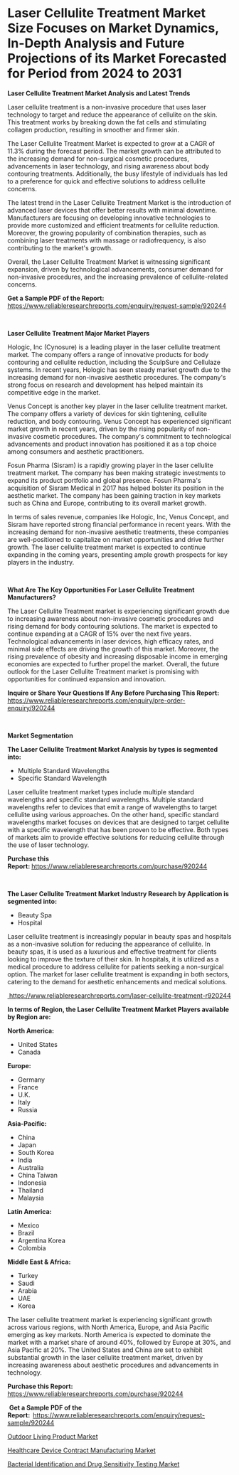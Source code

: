 <p><h1>Laser Cellulite Treatment Market Size Focuses on Market Dynamics, In-Depth Analysis and Future Projections of its Market Forecasted for Period from 2024 to 2031</h1></p><p><strong>Laser Cellulite Treatment Market Analysis and Latest Trends</strong></p>
<p><p>Laser cellulite treatment is a non-invasive procedure that uses laser technology to target and reduce the appearance of cellulite on the skin. This treatment works by breaking down the fat cells and stimulating collagen production, resulting in smoother and firmer skin.</p><p>The Laser Cellulite Treatment Market is expected to grow at a CAGR of 11.3% during the forecast period. The market growth can be attributed to the increasing demand for non-surgical cosmetic procedures, advancements in laser technology, and rising awareness about body contouring treatments. Additionally, the busy lifestyle of individuals has led to a preference for quick and effective solutions to address cellulite concerns.</p><p>The latest trend in the Laser Cellulite Treatment Market is the introduction of advanced laser devices that offer better results with minimal downtime. Manufacturers are focusing on developing innovative technologies to provide more customized and efficient treatments for cellulite reduction. Moreover, the growing popularity of combination therapies, such as combining laser treatments with massage or radiofrequency, is also contributing to the market's growth.</p><p>Overall, the Laser Cellulite Treatment Market is witnessing significant expansion, driven by technological advancements, consumer demand for non-invasive procedures, and the increasing prevalence of cellulite-related concerns.</p></p>
<p><strong>Get a Sample PDF of the Report:&nbsp;</strong> <a href="https://www.reliableresearchreports.com/enquiry/request-sample/920244">https://www.reliableresearchreports.com/enquiry/request-sample/920244</a></p>
<p>&nbsp;</p>
<p><strong>Laser Cellulite Treatment Major Market Players</strong></p>
<p><p>Hologic, Inc (Cynosure) is a leading player in the laser cellulite treatment market. The company offers a range of innovative products for body contouring and cellulite reduction, including the SculpSure and Cellulaze systems. In recent years, Hologic has seen steady market growth due to the increasing demand for non-invasive aesthetic procedures. The company's strong focus on research and development has helped maintain its competitive edge in the market.</p><p>Venus Concept is another key player in the laser cellulite treatment market. The company offers a variety of devices for skin tightening, cellulite reduction, and body contouring. Venus Concept has experienced significant market growth in recent years, driven by the rising popularity of non-invasive cosmetic procedures. The company's commitment to technological advancements and product innovation has positioned it as a top choice among consumers and aesthetic practitioners.</p><p>Fosun Pharma (Sisram) is a rapidly growing player in the laser cellulite treatment market. The company has been making strategic investments to expand its product portfolio and global presence. Fosun Pharma's acquisition of Sisram Medical in 2017 has helped bolster its position in the aesthetic market. The company has been gaining traction in key markets such as China and Europe, contributing to its overall market growth.</p><p>In terms of sales revenue, companies like Hologic, Inc, Venus Concept, and Sisram have reported strong financial performance in recent years. With the increasing demand for non-invasive aesthetic treatments, these companies are well-positioned to capitalize on market opportunities and drive further growth. The laser cellulite treatment market is expected to continue expanding in the coming years, presenting ample growth prospects for key players in the industry.</p></p>
<p>&nbsp;</p>
<p><strong>What Are The Key Opportunities For Laser Cellulite Treatment Manufacturers?</strong></p>
<p><p>The Laser Cellulite Treatment market is experiencing significant growth due to increasing awareness about non-invasive cosmetic procedures and rising demand for body contouring solutions. The market is expected to continue expanding at a CAGR of 15% over the next five years. Technological advancements in laser devices, high efficacy rates, and minimal side effects are driving the growth of this market. Moreover, the rising prevalence of obesity and increasing disposable income in emerging economies are expected to further propel the market. Overall, the future outlook for the Laser Cellulite Treatment market is promising with opportunities for continued expansion and innovation.</p></p>
<p><strong>Inquire or Share Your Questions If Any Before Purchasing This Report:</strong> <a href="https://www.reliableresearchreports.com/enquiry/pre-order-enquiry/920244">https://www.reliableresearchreports.com/enquiry/pre-order-enquiry/920244</a></p>
<p>&nbsp;</p>
<p><strong>Market Segmentation</strong></p>
<p><strong>The Laser Cellulite Treatment Market Analysis by types is segmented into:</strong></p>
<p><ul><li>Multiple Standard Wavelengths</li><li>Specific Standard Wavelength</li></ul></p>
<p><p>Laser cellulite treatment market types include multiple standard wavelengths and specific standard wavelengths. Multiple standard wavelengths refer to devices that emit a range of wavelengths to target cellulite using various approaches. On the other hand, specific standard wavelengths market focuses on devices that are designed to target cellulite with a specific wavelength that has been proven to be effective. Both types of markets aim to provide effective solutions for reducing cellulite through the use of laser technology.</p></p>
<p><strong>Purchase this Report:&nbsp;</strong><a href="https://www.reliableresearchreports.com/purchase/920244">https://www.reliableresearchreports.com/purchase/920244</a></p>
<p>&nbsp;</p>
<p><strong>The Laser Cellulite Treatment Market Industry Research by Application is segmented into:</strong></p>
<p><ul><li>Beauty Spa</li><li>Hospital</li></ul></p>
<p><p>Laser cellulite treatment is increasingly popular in beauty spas and hospitals as a non-invasive solution for reducing the appearance of cellulite. In beauty spas, it is used as a luxurious and effective treatment for clients looking to improve the texture of their skin. In hospitals, it is utilized as a medical procedure to address cellulite for patients seeking a non-surgical option. The market for laser cellulite treatment is expanding in both sectors, catering to the demand for aesthetic enhancements and medical solutions.</p></p>
<p><a href="https://www.reliableresearchreports.com/laser-cellulite-treatment-r920244">&nbsp;https://www.reliableresearchreports.com/laser-cellulite-treatment-r920244</a></p>
<p><strong>In terms of Region, the Laser Cellulite Treatment Market Players available by Region are:</strong></p>
<p>
    <p> <strong> North America: </strong>
        <ul>
            <li>United States</li>
            <li>Canada</li>
        </ul>
        </p> 
    <p> <strong> Europe: </strong>
        <ul>
            <li>Germany</li>
            <li>France</li>
            <li>U.K.</li>
            <li>Italy</li>
            <li>Russia</li>
        </ul>
        </p> 
    <p> <strong> Asia-Pacific: </strong>
        <ul>
            <li>China</li>
            <li>Japan</li>
            <li>South Korea</li>
            <li>India</li>
            <li>Australia</li>
            <li>China Taiwan</li>
            <li>Indonesia</li>
            <li>Thailand</li>
            <li>Malaysia</li>
        </ul>
        </p> 
    <p> <strong> Latin America: </strong>
        <ul>
            <li>Mexico</li>
            <li>Brazil</li>
            <li>Argentina Korea</li>
            <li>Colombia</li>
        </ul>
        </p> 
    <p> <strong> Middle East & Africa: </strong>
        <ul>
            <li>Turkey</li>
            <li>Saudi</li>
            <li>Arabia</li>
            <li>UAE</li>
            <li>Korea</li>
        </ul>
    </p>
    </p>
<p><p>The laser cellulite treatment market is experiencing significant growth across various regions, with North America, Europe, and Asia Pacific emerging as key markets. North America is expected to dominate the market with a market share of around 40%, followed by Europe at 30%, and Asia Pacific at 20%. The United States and China are set to exhibit substantial growth in the laser cellulite treatment market, driven by increasing awareness about aesthetic procedures and advancements in technology.</p></p>
<p><strong>Purchase this Report: </strong><a href="https://www.reliableresearchreports.com/purchase/920244">https://www.reliableresearchreports.com/purchase/920244</a></p>
<p>&nbsp;<strong>Get a Sample PDF of the Report:&nbsp;&nbsp;</strong><a href="https://www.reliableresearchreports.com/enquiry/request-sample/920244">https://www.reliableresearchreports.com/enquiry/request-sample/920244</a></p>
<p><strong></strong></p>
<p><p><a href="https://github.com/KeeganBarrows2023/Market-Research-Report-List-1/blob/main/outdoor-living-product-market.md">Outdoor Living Product Market</a></p><p><a href="https://www.linkedin.com/pulse/healthcare-device-contract-manufacturing-market-analysis-sze-40nve">Healthcare Device Contract Manufacturing Market</a></p><p><a href="https://www.linkedin.com/pulse/bacterial-identification-drug-sensitivity-testing-market-2bede">Bacterial Identification and Drug Sensitivity Testing Market</a></p></p>